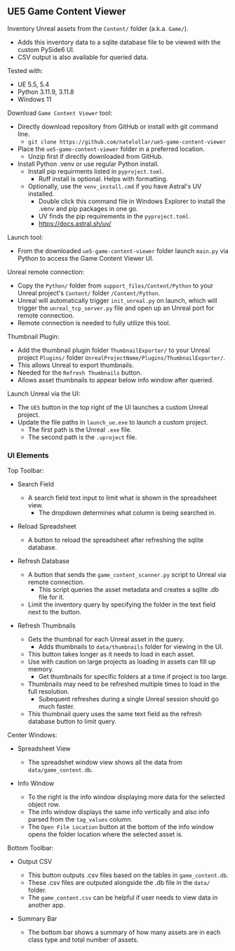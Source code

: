 ## UE5 Game Content Viewer
Inventory Unreal assets from the `Content/` folder (a.k.a. `Game/`).
- Adds this inventory data to a sqlite database file to be viewed with the custom PySide6 UI.
- CSV output is also available for queried data.

Tested with:
- UE 5.5, 5.4
- Python 3.11.9, 3.11.8
- Windows 11

Download `Game Content Viewer` tool:
- Directly download repository from GitHub or install with git command line. 
    - `git clone https://github.com/natelollar/ue5-game-content-viewer`
- Place the `ue5-game-content-viewer` folder in a preferred location.
    - Unzip first if directly downloaded from GitHub.
- Install Python .venv or use regular Python install.
    - Install pip requirments listed in `pyproject.toml`.
        - Ruff install is optional.  Helps with formatting.
    - Optionally, use the `venv_install.cmd` if you have Astral's UV installed.
        - Double click this command file in Windows Explorer to install the .venv
            and pip packages in one go.
        - UV finds the pip requirements in the `pyproject.toml`.
        - https://docs.astral.sh/uv/

Launch tool:
- From the downloaded `ue5-game-content-viewer` folder
    launch `main.py` via Python to access the Game Content Viewer UI.

Unreal remote connection:
- Copy the `Python/` folder from `support_files/Content/Python`
    to your Unreal project's `Content/` folder `/Content/Python`.
- Unreal will automatically trigger `init_unreal.py` on launch, 
    which will trigger the `unreal_tcp_server.py` file 
    and open up an Unreal port for remote connection.
- Remote connection is needed to fully utilize this tool.

Thumbnail Plugin:
- Add the thumbnail plugin folder `ThumbnailExporter/` 
    to your Unreal project `Plugins/` folder `UnrealProjectName/Plugins/ThumbnailExporter/`.
- This allows Unreal to export thumbnails.
- Needed for the `Refresh Thumbnails` button.
- Allows asset thumbnails to appear below info window after queried.

Launch Unreal via the UI:
- The `UE5` button in the top right of the UI launches a custom Unreal project.
- Update the file paths in `launch_ue.exe` to launch a custom project.
    - The first path is the Unreal `.exe` file.
    - The second path is the `.uproject` file.

### UI Elements
Top Toolbar:
- Search Field
    - A search field text input to limit what is shown in the spreadsheet view.
        - The dropdown determines what column is being searched in.

- Reload Spreadsheet
    - A button to reload the spreadsheet after refreshing the sqlite database.

- Refresh Database
    - A button that sends the `game_content_scanner.py` script to Unreal via remote connection.
        - This script queries the asset metadata and creates a sqlite .db file for it.
    - Limit the inventory query by specifying the folder in the text field next to the button.

- Refresh Thumbnails
    - Gets the thumbnail for each Unreal asset in the query.
        - Adds thumbnails to `data/thumbnails` folder for viewing in the UI.
    - This button takes longer as it needs to load in each asset.
    - Use with caution on large projects as loading in assets can fill up memory.
        - Get thumbnails for specific folders at a time if project is too large.
    - Thumbnails may need to be refreshed multiple times to load in the full resolution.
        - Subequent refreshes during a single Unreal session should go much faster.
    - This thumbnail query uses the same text field as the refresh database button
        to limit query.


Center Windows:
- Spreadsheet View
    - The spreadshet window view shows all the data from `data/game_content.db`.

- Info Window
    - To the right is the info window displaying more data for the selected object row.
    - The info window displays the same info vertically 
        and also info parsed from the `tag_values` column.
    - The `Open File Location` button at the bottom of the info window
        opens the folder location where the selected asset is.

Bottom Toolbar:
- Output CSV
    - This button outputs .csv files based on the tables in `game_content.db`.
    - These .csv files are outputed alongside the .db file in the `data/` folder.
    - The `game_content.csv` can be helpful if user needs to view data in another app.

- Summary Bar
    - The bottom bar shows a summary of how many assets are in each class type
        and total number of assets. 

